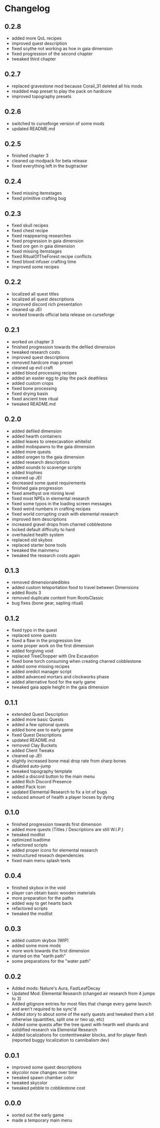# Changelog #

## 0.2.8 ##

- added more QoL recipes
- improved quest description
- fixed scythe not working as hoe in gaia dimension
- fixed progression of the second chapter
- tweaked third chapter

## 0.2.7 ##

- replaced gravestone mod because Corail_31 deleted all his mods
- readded map preset to play the pack on hardcore
- improved topography presets

## 0.2.6 ##

- switched to curseforge version of some mods
- updated README.md

## 0.2.5 ##

- finished chapter 3
- cleaned up modpack for beta release
- fixed everything left in the bugtracker

## 0.2.4 ##

- fixed missing itemstages
- fixed primitive crafting bug

## 0.2.3 ##

- fixed skull recipes
- fixed chest recipe
- fixed reappearing researches
- fixed progression in gaia dimension
- fixed ore gen in gaia dimension
- fixed missing itemstages
- fixed RitualOfTheForest recipe conflicts
- fixed blood infuser crafting time
- improved some recipes

## 0.2.2 ##

- localized all quest titles
- localized all quest descriptions
- improved discord rich presentation
- cleaned up JEI
- worked towards official beta release on curseforge

## 0.2.1 ##

- worked on chapter 3
- finished progression towards the defiled dimension
- tweaked research costs
- improved quest descriptions
- removed hardcore map preset
- cleaned up evil craft
- added blood processing recipes
- added an easter egg to play the pack deathless
- added custom crops
- fixed bone processing
- fixed drying basin
- fixed ancient tree ritual
- tweaked README.md

## 0.2.0 ##

- added defiled dimension
- added hearth containers
- added leaves to oreexcavation whitelist
- added mobspawns to the gaia dimension
- added more quests
- added oregen to the gaia dimension
- added research descriptions
- added sounds to scavenge scripts
- added trophies
- cleaned up JEI
- decreased some quest requirements
- finished gaia progression
- fixed amethyst ore mining level
- fixed most NPEs in elemental research
- fixed some typos in the loading screen messages
- fixed weird numbers in crafting recipes
- fixed world corrupting crash with elemental research
- improved item descriptions
- increased gravel drops from charred cobblestone
- locked default difficulty to hard
- overhauled health system
- replaced old skybox
- replaced starter bone tools
- tweaked the mainmenu
- tweaked the research costs again

## 0.1.3 ##

- removed dimensionaledibles
- added custom teleportation food to travel between Dimensions
- added Roots 3
- removed duplicate content from RootsClassic
- bug fixes (bone gear, sapling ritual)

## 0.1.2 ##

- fixed typo in the quest
- replaced some quests
- fixed a flaw in the progression line
- some proper work on the first dimension
- added forgiving void
- replaced TreeChopper with Ore Excavation
- fixed bone torch consuming when creating charred cobblestone
- added some missing recipes
- added oredict manager script
- added advanced mortars and clockworks phase
- added alternative food for the early game
- tweaked gaia apple height in the gaia dimension

## 0.1.1 ##

- extended Quest Description
- added more basic Quests
- added a few optional quests
- added bone axe to early game
- fixed Quest Descriptions
- updated README.md
- removed Clay Buckets
- added Client Tweaks
- cleaned up JEI
- slightly increased bone meal drop rate from sharp bones
- disabled auto-jump
- tweaked topography template
- added a discord button to the main menu
- added Rich Discord Presence
- added Pack Icon
- updated Elemental Research to fix a lot of bugs
- reduced amount of health a player looses by dying

## 0.1.0 ##

- finished progression towards first dimension
- added more quests (Titles / Descriptions are still W.I.P.)
- tweaked modlist
- optimized loadtime
- refactored scripts
- added proper icons for elemental research
- restructured reseach dependencies
- fixed main menu splash texts

## 0.0.4 ##

- finished skybox in the void
- player can obtain basic wooden materials
- more preparation for the paths
- added way to get hearts back
- refactored scripts
- tweaked the modlist

## 0.0.3 ##

- added custom skybox (WIP)
- added some more mods
- more work towards the first dimension
- started on the "earth path"
- some preparations for the "water path"

## 0.0.2 ##

- Added mods: Nature's Aura, FastLeafDecay
- Updated Mod: Elemental Research (changed air research from 4 jumps to 3)
- Added gitignore entries for most files that change every game launch and aren't required to be sync'd
- Added story to about some of the early quests and tweaked them a bit otherwise (quantities, split one or two up, etc)
- Added some quests after the tree quest with hearth well shards and solidified research via Elemental Research
- Added localizations for contenttweaker blocks, and for player flesh (reported buggy localization to cannibalism dev)

## 0.0.1 ##

- improved some quest descriptions
- skycolor now changes over time
- tweaked spawn chamber color
- tweaked skycolor
- tweaked pebble to cobblestone cost

## 0.0.0 ##

- sorted out the early game
- made a temporary main menu
